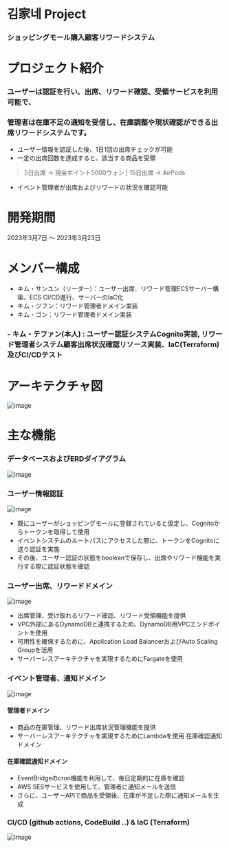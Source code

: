 # 김家네 Project
### ショッピングモール購入顧客リワードシステム

# プロジェクト紹介
### ユーザーは認証を行い、出席、リワード確認、受領サービスを利用可能で、
### 管理者は在庫不足の通知を受信し、在庫調整や現状確認ができる出席リワードシステムです。

- ユーザー情報を認証した後、1日1回の出席チェックが可能
- 一定の出席回数を達成すると、該当する商品を受領
> 5日出席 -> 現金ポイント5000ウォン | 15日出席 -> AirPods
- イベント管理者が出席およびリワードの状況を確認可能

# 開発期間
2023年3月7日 ～ 2023年3月23日

# メンバー構成
- キム・サンユン（リーダー）：ユーザー出席、リワード管理ECSサーバー構築、ECS CI/CD進行、サーバーのIaC化
- キム・ジフン：リワード管理者ドメイン実装
- キム・ゴン：リワード管理者ドメイン実装
### - キム・テファン(本人) : ユーザー認証システムCognito実装, リワード管理者システム顧客出席状況確認リソース実装、IaC(Terraform)及びCI/CDテスト

# アーキテクチャ図

![image](https://user-images.githubusercontent.com/60168922/227113224-7c897ac1-d738-4d4c-8a5b-2924cb9d400c.png)


# 主な機能

### データベースおよびERDダイアグラム

![image](https://user-images.githubusercontent.com/60168922/227113444-466c8c6a-ea9f-421a-9bb0-32397cde176b.png)


### ユーザー情報認証

![image](https://user-images.githubusercontent.com/60168922/227114056-e74a3df8-b4fa-4b03-8d11-b1c00c757c4a.png)
- 既にユーザーがショッピングモールに登録されていると仮定し、Cognitoからトークンを取得して使用
- イベントシステムのルートパスにアクセスした際に、トークンをCognitoに送り認証を実施
- その後、ユーザー認証の状態をbooleanで保存し、出席やリワード機能を実行する際に認証状態を確認

### ユーザー出席、リワードドメイン

![image](https://user-images.githubusercontent.com/60168922/227114966-fed76633-486f-47c3-9a0b-578e390da95d.png)
- 出席管理、受け取れるリワード確認、リワード受領機能を提供
- VPC外部にあるDynamoDBと連携するため、DynamoDB用VPCエンドポイントを使用
- 可用性を確保するために、Application Load BalancerおよびAuto Scaling Groupを活用
- サーバーレスアーキテクチャを実現するためにFargateを使用

### イベント管理者、通知ドメイン

![image](https://user-images.githubusercontent.com/60168922/227115098-8a9b47ae-807f-4324-b907-96dc47ae2451.png)
#### 管理者ドメイン
- 商品の在庫管理、リワード出席状況管理機能を提供
- サーバーレスアーキテクチャを実現するためにLambdaを使用
在庫確認通知ドメイン
#### 在庫確認通知ドメイン
- EventBridgeのcron機能を利用して、毎日定期的に在庫を確認
- AWS SESサービスを使用して、管理者に通知メールを送信
- さらに、ユーザーAPIで商品を受領後、在庫が不足した際に通知メールを生成

### CI/CD (github actions, CodeBuild ..) & IaC (Terraform)

![image](https://user-images.githubusercontent.com/60168922/227115335-eecf1e75-6fac-40eb-9af8-41ce5c1552f1.png)

